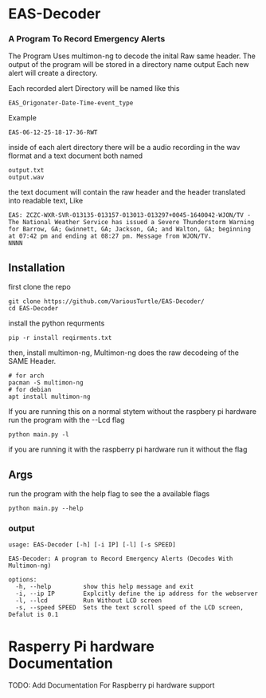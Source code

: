 # EAS-Decoder

### A Program To Record Emergency Alerts

The Program Uses multimon-ng to decode the inital Raw same header.
The output of the program will be stored in a directory name output
Each new alert will create a directory.

Each recorded alert Directory will be named like this

    EAS_Origonater-Date-Time-event_type
Example

    EAS-06-12-25-18-17-36-RWT
inside of each alert directory there will be a audio recording in the wav flormat and a text document both named

    output.txt
    output.wav
the text document will contain the raw header and the header translated into readable text, Like

    EAS: ZCZC-WXR-SVR-013135-013157-013013-013297+0045-1640042-WJON/TV -
    The National Weather Service has issued a Severe Thunderstorm Warning for Barrow, GA; Gwinnett, GA; Jackson, GA; and Walton, GA; beginning at 07:42 pm and ending at 08:27 pm. Message from WJON/TV.
    NNNN

## Installation
first clone the repo

    git clone https://github.com/VariousTurtle/EAS-Decoder/
    cd EAS-Decoder

install the python requrments

    pip -r install reqirments.txt

then, install multimon-ng, Multimon-ng does the raw decodeing of the SAME Header.

    # for arch
    pacman -S multimon-ng
    # for debian
    apt install multimon-ng


If you are running this on a normal stytem without the raspbery pi hardware run the program with the --Lcd flag
    
    python main.py -l

if you are running it with the raspberry pi hardware run it without the flag

## Args
run the program with the help flag to see the a available flags

    python main.py --help

### output

    usage: EAS-Decoder [-h] [-i IP] [-l] [-s SPEED]
    
    EAS-Decoder: A program to Record Emergency Alerts (Decodes With Multimon-ng)
    
    options:
      -h, --help         show this help message and exit
      -i, --ip IP        Explcitly define the ip address for the webserver
      -l, --lcd          Run Without LCD screen
      -s, --speed SPEED  Sets the text scroll speed of the LCD screen, Defalut is 0.1


# Rasperry Pi hardware Documentation
TODO: Add Documentation For Raspberry pi hardware support





    


